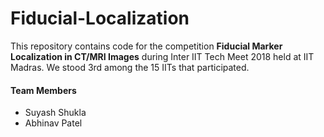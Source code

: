# Fiducial-Localization

This repository contains code for the competition **Fiducial Marker Localization in CT/MRI Images** during Inter IIT Tech Meet 2018 held at IIT Madras. We stood 3rd among the 15 IITs that participated.

#### Team Members
- Suyash Shukla
- Abhinav Patel
